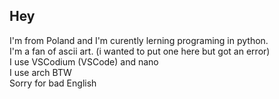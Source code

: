 ## Hey
I'm from Poland and I'm curently lerning programing in python. <br>
I'm a fan of ascii art. (i wanted to put one here but got an error)<br>
I use VSCodium (VSCode) and nano <br>
I use arch BTW <br>
Sorry for bad English 
